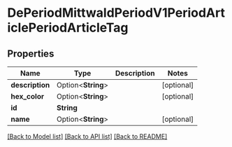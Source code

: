 # DePeriodMittwaldPeriodV1PeriodArticlePeriodArticleTag

## Properties

Name | Type | Description | Notes
------------ | ------------- | ------------- | -------------
**description** | Option<**String**> |  | [optional]
**hex_color** | Option<**String**> |  | [optional]
**id** | **String** |  | 
**name** | Option<**String**> |  | [optional]

[[Back to Model list]](../README.md#documentation-for-models) [[Back to API list]](../README.md#documentation-for-api-endpoints) [[Back to README]](../README.md)


